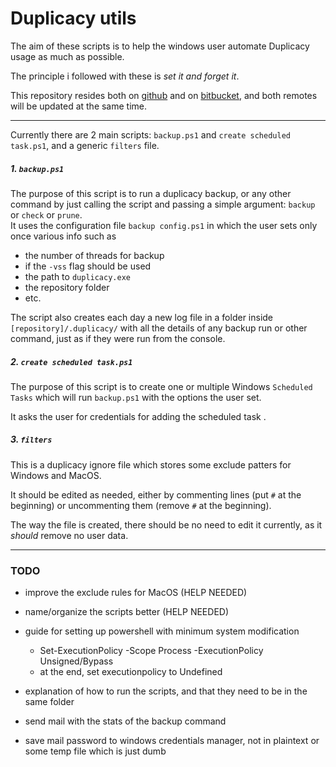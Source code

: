 # Duplicacy utils

The aim of these scripts is to help the windows user automate Duplicacy usage as much as possible.

The principle i followed with these is _set it and forget it_.

This repository resides both on [github](https://github.com/TheBestPessimist/duplicacy-utils) and 
on [bitbucket](https://bitbucket.org/TheBestPessimist/duplicacy-utils), and both remotes will be 
updated at the same time.

---

Currently there are 2 main scripts: `backup.ps1` and `create scheduled task.ps1`, and a generic `filters` file.

##### 1. `backup.ps1`

The purpose of this script is to run a duplicacy backup, or any other command by just 
calling the script and passing a simple argument: `backup` or `check` or `prune`.  
It uses the configuration file `backup config.ps1` in which the user sets only once various info such as

- the number of threads for backup
- if the `-vss` flag should be used
- the path to `duplicacy.exe`
- the repository folder
- etc.

The script also creates each day a new log file in a folder inside `[repository]/.duplicacy/` 
with all the details of any backup run or other command, just as if they were run from the console.


##### 2. `create scheduled task.ps1`

The purpose of this script is to create one or multiple Windows `Scheduled Tasks` which will run `backup.ps1` 
with the options the user set. 

It asks the user for credentials for adding the scheduled task .

##### 3. `filters`

This is a duplicacy ignore file which stores some exclude patters for Windows and MacOS. 

It should be edited as needed, either by commenting lines (put `#` at the beginning) or uncommenting them (remove `#` at the beginning).

The way the file is created, there should be no need to edit it currently, as it _should_ remove no user data.

---


### TODO

- improve the exclude rules for MacOS (HELP NEEDED)
- name/organize the scripts better (HELP NEEDED)
- guide for setting up powershell with minimum system modification

    
    - Set-ExecutionPolicy -Scope Process -ExecutionPolicy Unsigned/Bypass
    - at the end, set executionpolicy to Undefined


- explanation of how to run the scripts, and that they need to be in the same folder
- send mail with the stats of the backup command
- save mail password to windows credentials manager, not in plaintext or some temp file which is just dumb
